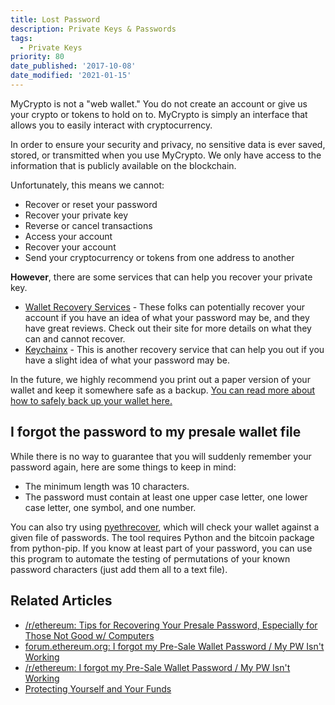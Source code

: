 ```yaml
---
title: Lost Password
description: Private Keys & Passwords
tags:
  - Private Keys
priority: 80
date_published: '2017-10-08'
date_modified: '2021-01-15'
---
```


MyCrypto is not a "web wallet." You do not create an account or give us your crypto or tokens to hold on to. MyCrypto is simply an interface that allows you to easily interact with cryptocurrency.

In order to ensure your security and privacy, no sensitive data is ever saved, stored, or transmitted when you use MyCrypto. We only have access to the information that is publicly available on the blockchain.

Unfortunately, this means we cannot:

- Recover or reset your password
- Recover your private key
- Reverse or cancel transactions
- Access your account
- Recover your account
- Send your cryptocurrency or tokens from one address to another

**However**, there are some services that can help you recover your private key.

- [Wallet Recovery Services](https://walletrecoveryservices.com/) - These folks can potentially recover your account if you have an idea of what your password may be, and they have great reviews. Check out their site for more details on what they can and cannot recover.
- [Keychainx](https://keychainx.io/) - This is another recovery service that can help you out if you have a slight idea of what your password may be.

In the future, we highly recommend you print out a paper version of your wallet and keep it somewhere safe as a backup. [You can read more about how to safely back up your wallet here.](/how-to/backup-restore/how-to-save-back-up-your-wallet)

## I forgot the password to my presale wallet file

While there is no way to guarantee that you will suddenly remember your password again, here are some things to keep in mind:

- The minimum length was 10 characters.
- The password must contain at least one upper case letter, one lower case letter, one symbol, and one number.

You can also try using [pyethrecover](https://github.com/burjorjee/pyethrecover), which will check your wallet against a given file of passwords. The tool requires Python and the bitcoin package from python-pip. If you know at least part of your password, you can use this program to automate the testing of permutations of your known password characters (just add them all to a text file).

## Related Articles

- [/r/ethereum: Tips for Recovering Your Presale Password, Especially for Those Not Good w/ Computers](https://www.reddit.com/r/ethereum/comments/46887p/tips_for_recovering_your_presale_password/)
- [forum.ethereum.org: I forgot my Pre-Sale Wallet Password / My PW Isn't Working](https://forum.ethereum.org/discussion/3045/request-post-password-instructions-that-were-given-for-the-presale-last-year)
- [/r/ethereum: I forgot my Pre-Sale Wallet Password / My PW Isn't Working](https://www.reddit.com/r/ethereum/comments/3g6aw0/i_lost_my_password_to_my_presale_wallet_admit_it/)
- [Protecting Yourself and Your Funds](/staying-safe/protecting-yourself-and-your-funds)

